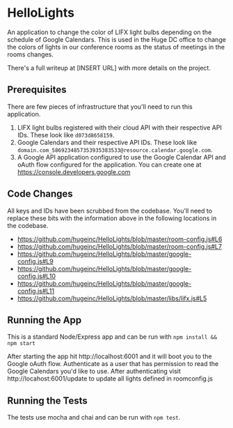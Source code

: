 # HelloLights

An application to change the color of LIFX light bulbs depending on the schedule of Google Calendars. This is used in the Huge DC office to change the colors of lights in our conference rooms as the status of meetings in the rooms changes.

There's a full writeup at [INSERT URL] with more details on the project.

## Prerequisites
There are few pieces of infrastructure that you'll need to run this application.

1. LIFX light bulbs registered with their cloud API with their respective API IDs. These look like `d073d8658159`.
2. Google Calendars and their respective API IDs. These look like `domain.com_5869234857353935383533@resource.calendar.google.com`.
3. A Google API application configured to use the Google Calendar API and oAuth flow configured for the application. You can create one at https://console.developers.google.com

## Code Changes
All keys and IDs have been scrubbed from the codebase. You'll need to replace these bits with the information above in the following locations in the codebase.
* https://github.com/hugeinc/HelloLights/blob/master/room-config.js#L6
* https://github.com/hugeinc/HelloLights/blob/master/room-config.js#L7
* https://github.com/hugeinc/HelloLights/blob/master/google-config.js#L9
* https://github.com/hugeinc/HelloLights/blob/master/google-config.js#L10
* https://github.com/hugeinc/HelloLights/blob/master/google-config.js#L11
* https://github.com/hugeinc/HelloLights/blob/master/libs/lifx.js#L5

## Running the App
This is a standard Node/Express app and can be run with `npm install && npm start`

After starting the app hit http://localhost:6001 and it will boot you to the Google oAuth flow. Authenticate as a user that has permission to read the Google Calendars you'd like to use. After authenticating visit http://locahost:6001/update to update all lights defined in roomconfig.js

## Running the Tests
The tests use mocha and chai and can be run with `npm test`.
